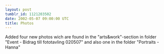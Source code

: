 ```yaml
---
layout: post
tumblr_id: 1121203502  
date: 2002-05-07 09:00:00 UTC
title: Photos
---
```


Added four new photos wich are found in the "arts&work"-section in folder "Event - Bidrag till fototavling 020507" and also one in the folder "Portraits - Hanna"
